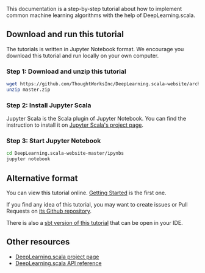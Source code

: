 This documentation is a step-by-step tutorial about how to implement common machine learning algorithms with the help of DeepLearning.scala.

## Download and run this tutorial

The tutorials is written in Jupyter Notebook format.
We encourage you download this tutorial and run locally on your own computer.

### Step 1: Download and unzip this tutorial

``` bash
wget https://github.com/ThoughtWorksInc/DeepLearning.scala-website/archive/master.zip
unzip master.zip
```

### Step 2: Install Jupyter Scala

Jupyter Scala is the Scala plugin of Jupyter Notebook. You can find the instruction to install it on [Jupyter Scala's project page](https://github.com/alexarchambault/jupyter-scala).

### Step 3: Start Jupyter Notebook

``` bash
cd DeepLearning.scala-website-master/ipynbs
jupyter notebook
```

## Alternative format

You can view this tutorial online. [Getting Started](https://thoughtworksinc.github.io/DeepLearning.scala/demo/GettingStarted.html) is the first one.

If you find any idea of this tutorial, you may want to create issues or Pull Requests on [its Github repository](https://github.com/ThoughtWorksInc/DeepLearning.scala-website).

There is also a [sbt version of this tutorial](https://github.com/izhangzhihao/deeplearning-tutorial) that can be open in your IDE.

## Other resources

 * [DeepLearning.scala project page](https://github.com/ThoughtWorksInc/DeepLearning.scala/)
 * [DeepLearning.scala API reference](https://javadoc.io/page/com.thoughtworks.deeplearning/unidoc_2.11/latest/com/thoughtworks/deeplearning/package.html)
